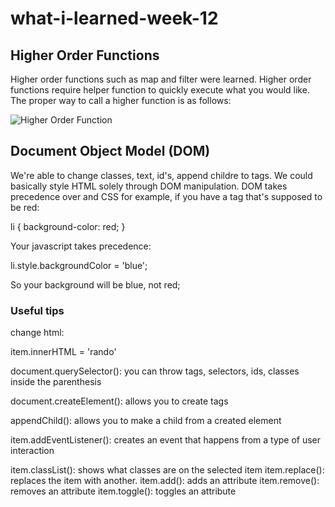 # what-i-learned-week-12



## Higher Order Functions

Higher order functions such as map and filter were learned. Higher order functions require helper function to quickly execute what you would like.
The proper way to call a higher function is as follows:

![Higher Order Function](/Users/rubenrodriguez/Documents/code-immersives/term-1/week-12/what-i-learned-week-12/filter.png)

## Document Object Model (DOM)


We're able to change classes, text, id's, append childre to tags. We could basically style HTML solely through DOM manipulation. DOM takes precedence over and CSS for example, if you have
a tag that's supposed to be red:

li {
    background-color: red;
}

Your javascript takes precedence:

li.style.backgroundColor = 'blue';

So your background will be blue, not red;

### Useful tips

change html:

item.innerHTML = 'rando'

document.querySelector(): you can throw tags, selectors, ids, classes inside the parenthesis

document.createElement(): allows you to create tags

appendChild(): allows you to make a child from a created element

item.addEventListener(): creates an event that happens from a type of user interaction


item.classList(): shows what classes are on the selected item
item.replace(): replaces the item with another.
item.add(): adds an attribute
item.remove(): removes an attribute
item.toggle(): toggles an attribute